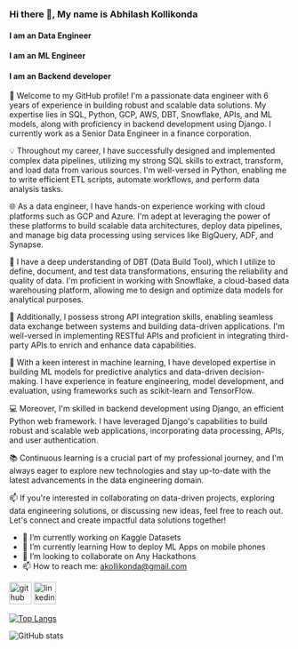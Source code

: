 ### Hi there 👋, My name is Abhilash Kollikonda
#### I am an Data Engineer
#### I am an ML Engineer
#### I am an Backend developer 

👋 Welcome to my GitHub profile! I'm a passionate data engineer with 6 years of experience in building robust and scalable data solutions. My expertise lies in SQL, Python, GCP, AWS, DBT, Snowflake, APIs, and ML models, along with proficiency in backend development using Django. I currently work as a Senior Data Engineer in a finance corporation.

💡 Throughout my career, I have successfully designed and implemented complex data pipelines, utilizing my strong SQL skills to extract, transform, and load data from various sources. I'm well-versed in Python, enabling me to write efficient ETL scripts, automate workflows, and perform data analysis tasks.

🌐 As a data engineer, I have hands-on experience working with cloud platforms such as GCP and Azure. I'm adept at leveraging the power of these platforms to build scalable data architectures, deploy data pipelines, and manage big data processing using services like BigQuery, ADF, and Synapse.

🔧 I have a deep understanding of DBT (Data Build Tool), which I utilize to define, document, and test data transformations, ensuring the reliability and quality of data. I'm proficient in working with Snowflake, a cloud-based data warehousing platform, allowing me to design and optimize data models for analytical purposes.

🚀 Additionally, I possess strong API integration skills, enabling seamless data exchange between systems and building data-driven applications. I'm well-versed in implementing RESTful APIs and proficient in integrating third-party APIs to enrich and enhance data capabilities.

🤖 With a keen interest in machine learning, I have developed expertise in building ML models for predictive analytics and data-driven decision-making. I have experience in feature engineering, model development, and evaluation, using frameworks such as scikit-learn and TensorFlow.

💻 Moreover, I'm skilled in backend development using Django, an efficient Python web framework. I have leveraged Django's capabilities to build robust and scalable web applications, incorporating data processing, APIs, and user authentication.

📚 Continuous learning is a crucial part of my professional journey, and I'm always eager to explore new technologies and stay up-to-date with the latest advancements in the data engineering domain.

📫 If you're interested in collaborating on data-driven projects, exploring data engineering solutions, or discussing new ideas, feel free to reach out. Let's connect and create impactful data solutions together!


- 🔭 I’m currently working on Kaggle Datasets 
- 🌱 I’m currently learning How to deploy ML Apps on mobile phones  
- 👯 I’m looking to collaborate on Any  Hackathons  
- 📫 How to reach me: akollikonda@gmail.com 


[<img src='https://cdn.jsdelivr.net/npm/simple-icons@3.0.1/icons/github.svg' alt='github' height='40'>](https://github.com/akollikonda)  [<img src='https://cdn.jsdelivr.net/npm/simple-icons@3.0.1/icons/linkedin.svg' alt='linkedin' height='40'>](https://www.linkedin.com/in/https://www.linkedin.com/in/akollikonda//)  

[![Top Langs](https://github-readme-stats.vercel.app/api/top-langs/?username=akollikonda)](https://github.com/anuraghazra/github-readme-stats)

![GitHub stats](https://github-readme-stats.vercel.app/api?username=akollikonda&show_icons=true)  


